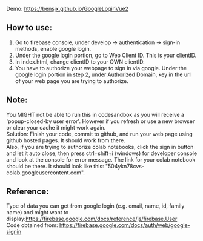 Demo: https://bensjx.github.io/GoogleLoginVue2

## How to use:

1. Go to firebase console, under develop -> authentication -> sign-in methods, enable google login.
2. Under the google login portion, go to Web Client ID. This is your clientID.
3. In index.html, change clientID to your OWN clientID.
4. You have to authorize your webpage to sign in via google. Under the google login portion in step 2, under Authorized Domain, key in the url of your web page you are trying to authorize.

## Note:

You MIGHT not be able to run this in codesandbox as you will receive a 'popup-closed-by user
error'. However if you refresh or use a new browser or clear your cache it might work again.<br>
Solution: Finish your code, commit to github, and run your web page using github hosted pages.
It should work from there.<br>
Also, if you are trying to authorize colab notebooks, click the sign in button and let it auto close, then press ctrl+shift+i (windows) for developer console and look at the console for error message. The link for your colab notebook should be there. It should look like this: "504ykn78cvs-colab.googleusercontent.com".

## Reference:

Type of data you can get from google login (e.g. email, name, id, family name) and might want to display:https://firebase.google.com/docs/reference/js/firebase.User<br>
Code obtained from: https://firebase.google.com/docs/auth/web/google-signin<br>
